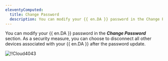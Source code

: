 ```yaml
---
eleventyComputed:
  title: Change Password
  description: You can modify your {{ en.DA }} password in the Change Password section.
---
```

You can modify your {{ en.DA }} password in the ***Change Password*** section. As a security measure, you can choose to disconnect all other devices associated with your {{ en.DA }} after the password update.

![!!Cloud4043](https://cdnweb.devolutions.net/docs/en/cloud/Cloud4043.png)
